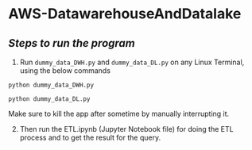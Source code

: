 # AWS-DatawarehouseAndDatalake


## _Steps to run the program_ 

1) Run ```dummy_data_DWH.py``` and ```dummy_data_DL.py``` on any Linux Terminal, using the below commands
```
python dummy_data_DWH.py

python dummy_data_DL.py
```

Make sure to kill the app after sometime by manually interrupting it.


2) Then run the ETL.ipynb (Jupyter Notebook file) for doing the ETL process and to get the result for the query.
